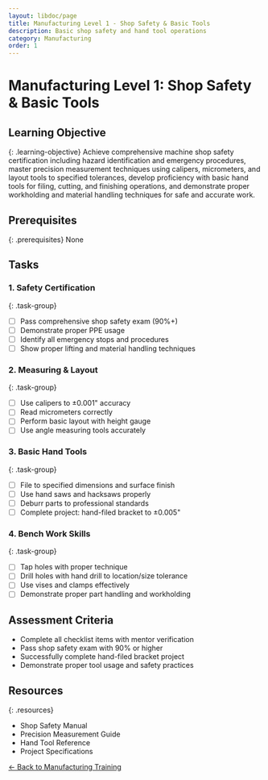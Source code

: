 ```yaml
---
layout: libdoc/page
title: Manufacturing Level 1 - Shop Safety & Basic Tools
description: Basic shop safety and hand tool operations
category: Manufacturing
order: 1
---
```


# Manufacturing Level 1: Shop Safety & Basic Tools

## Learning Objective
{: .learning-objective}
Achieve comprehensive machine shop safety certification including hazard identification and emergency procedures, master precision measurement techniques using calipers, micrometers, and layout tools to specified tolerances, develop proficiency with basic hand tools for filing, cutting, and finishing operations, and demonstrate proper workholding and material handling techniques for safe and accurate work.

## Prerequisites
{: .prerequisites}
None

## Tasks

### 1. Safety Certification
{: .task-group}
- [ ] Pass comprehensive shop safety exam (90%+)
- [ ] Demonstrate proper PPE usage
- [ ] Identify all emergency stops and procedures
- [ ] Show proper lifting and material handling techniques

### 2. Measuring & Layout
{: .task-group}
- [ ] Use calipers to ±0.001" accuracy
- [ ] Read micrometers correctly
- [ ] Perform basic layout with height gauge
- [ ] Use angle measuring tools accurately

### 3. Basic Hand Tools
{: .task-group}
- [ ] File to specified dimensions and surface finish
- [ ] Use hand saws and hacksaws properly
- [ ] Deburr parts to professional standards
- [ ] Complete project: hand-filed bracket to ±0.005"

### 4. Bench Work Skills
{: .task-group}
- [ ] Tap holes with proper technique
- [ ] Drill holes with hand drill to location/size tolerance
- [ ] Use vises and clamps effectively
- [ ] Demonstrate proper part handling and workholding

## Assessment Criteria
- Complete all checklist items with mentor verification
- Pass shop safety exam with 90% or higher
- Successfully complete hand-filed bracket project
- Demonstrate proper tool usage and safety practices

## Resources
{: .resources}
- Shop Safety Manual
- Precision Measurement Guide
- Hand Tool Reference
- Project Specifications

[← Back to Manufacturing Training](../)